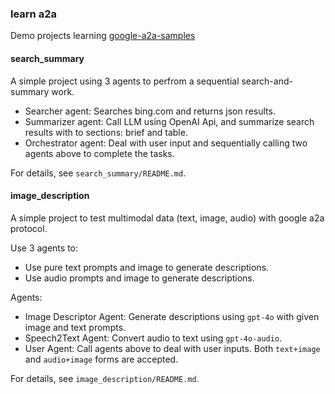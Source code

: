 ### learn a2a

Demo projects learning [google-a2a-samples](https://github.com/google-a2a/a2a-samples)

#### search_summary

A simple project using 3 agents to perfrom a sequential search-and-summary work.

- Searcher agent: Searches bing.com and returns json results.
- Summarizer agent: Call LLM using OpenAI Api, and summarize search results with to sections: brief and table.
- Orchestrator agent: Deal with user input and sequentially calling two agents above to complete the tasks.

For details, see `search_summary/README.md`.


#### image_description

A simple project to test multimodal data (text, image, audio) with google a2a protocol.

Use 3 agents to:

- Use pure text prompts and image to generate descriptions.
- Use audio prompts and image to generate descriptions.

Agents:

- Image Descriptor Agent: Generate descriptions using `gpt-4o` with given image and text prompts.
- Speech2Text Agent: Convert audio to text using `gpt-4o-audio`.
- User Agent: Call agents above to deal with user inputs. Both `text+image` and `audio+image` forms are accepted.

For details, see `image_description/README.md`.